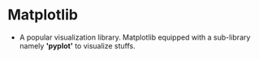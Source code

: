 # Matplotlib 

- A popular visualization library. Matplotlib equipped with a sub-library namely **'pyplot'** to visualize stuffs. 